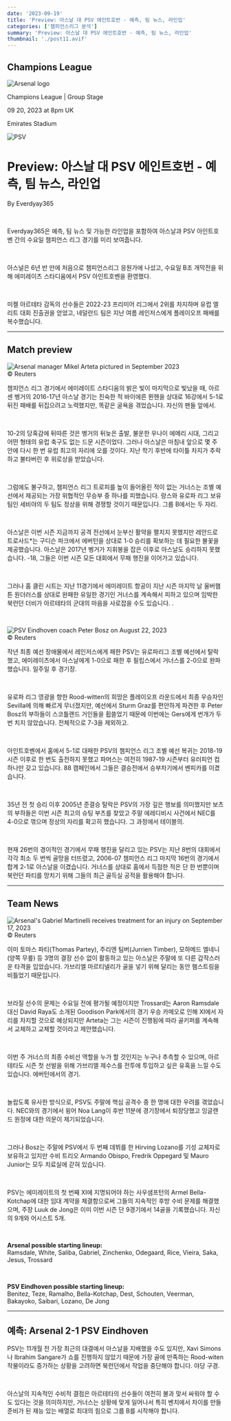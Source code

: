 ```yaml
---
date: '2023-09-19'
title: 'Preview: 아스날 대 PSV 에인트호번 - 예측, 팀 뉴스, 라인업'
categories: ['챔피언스리그 분석']
summary: 'Preview: 아스날 대 PSV 에인트호번 - 예측, 팀 뉴스, 라인업'
thumbnail: './post11.avif'
---
```


## Champions League

![Arsenal logo](https://sm.imgix.net/19/06/arselog.png?w=60&h=60&auto=compress,format&fit=clip 'Arsenal logo')

Champions League | Group Stage

09 20, 2023 at 8pm UK

Emirates Stadium

![PSV](https://sm.imgix.net/19/10/psvlog.png?w=60&h=60&auto=compress,format&fit=clip 'PSV')

# Preview: 아스날 대 PSV 에인트호번 - 예측, 팀 뉴스, 라인업

By Everdyay365

<br />

Everdyay365은 예측, 팀 뉴스 및 가능한 라인업을 포함하여 아스날과 PSV 아인트호벤 간의 수요일 챔피언스 리그 경기를 미리 보여줍니다.

<br />

아스널은 6년 반 만에 처음으로 챔피언스리그 응원가에 나섰고, 수요일 B조 개막전을 위해 에미레이츠 스타디움에서 PSV 아인트호벤을 환영했다.

<br />

미켈 아르테타 감독의 선수들은 2022-23 프리미어 리그에서 2위를 차지하며 유럽 엘리트 대회 진출권을 얻었고, 네덜란드 팀은 지난 여름 레인저스에게 플레이오프 패배를 복수했습니다.

---

## Match preview

![Arsenal manager Mikel Arteta pictured in September 2023](https://sm.imgix.net/23/37/mikel-arteta.JPG?w=640&h=480&auto=compress,format&fit=clip 'Arsenal manager Mikel Arteta pictured in September 2023')<br />© Reuters

챔피언스 리그 경기에서 에미레이트 스타디움의 밝은 빛이 마지막으로 빛났을 때, 아르센 벵거의 2016-17년 아스날 경기는 친숙한 적 바이에른 뮌헨을 상대로 16강에서 5-1로 뒤진 패배를 뒤집으려고 노력했지만, 똑같은 굴욕을 겪었습니다. 자신의 팬들 앞에서.

<br />

10-2의 당혹감에 뒤따른 것은 벵거의 뒤늦은 출발, 불운한 우나이 에메리 시대, 그리고 어떤 형태의 유럽 축구도 없는 드문 시즌이었다. 그러나 아스날은 마침내 앞으로 몇 주 안에 다시 한 번 유럽 최고의 자리에 오를 것이다. 지난 학기 후반에 타이틀 차지가 추락하고 불타버린 후 위로상을 받았습니다.

<br />

그럼에도 불구하고, 챔피언스 리그 트로피를 높이 들어올린 적이 없는 거너스는 조별 예선에서 제공되는 가장 위협적인 무승부 중 하나를 피했습니다. 랑스와 유로파 리그 보유팀인 세비야의 두 팀도 정상을 위해 경쟁할 것이기 때문입니다. 그룹 B에서는 두 자리.

<br />

아스날은 이번 시즌 지금까지 공격 전선에서 눈부신 활약을 펼치지 못했지만 레안드로 트로사드\*는 구디슨 파크에서 에버턴을 상대로 1-0 승리를 확보하는 데 필요한 불꽃을 제공했습니다. 아스날은 2017년 벵거가 지휘봉을 잡은 이후로 아스날도 승리하지 못했습니다. -18, 그들은 이번 시즌 모든 대회에서 무패 행진을 이어가고 있습니다.

<br />

그러나 홈 클린 시트는 지난 11경기에서 에미레이트 항공이 지난 시즌 마지막 날 울버햄튼 원더러스를 상대로 완패한 유일한 경기인 거너스를 계속해서 피하고 있으며 임박한 북런던 더비가 아르테타의 군대의 마음을 사로잡을 수도 있습니다. .

<br />

![PSV Eindhoven coach Peter Bosz on August 22, 2023](https://sm.imgix.net/23/35/peter-bosz.jpg?w=640&h=480&auto=compress,format&fit=clip 'PSV Eindhoven coach Peter Bosz on August 22, 2023')<br />© Reuters

작년 최종 예선 장애물에서 레인저스에게 패한 PSV는 유로파리그 조별 예선에서 탈락했고, 에미레이츠에서 아스날에게 1-0으로 패한 후 필립스에서 거너스를 2-0으로 완파했습니다. 일주일 후 경기장.

<br />

유로파 리그 영광을 향한 Rood-witten의 희망은 플레이오프 라운드에서 최종 우승자인 Sevilla에 의해 빠르게 무너졌지만, 예선에서 Sturm Graz를 편안하게 파견한 후 Peter Bosz의 부하들이 스코틀랜드 거인들을 휩쓸었기 때문에 이번에는 Gers에게 번개가 두 번 치지 않았습니다. 전체적으로 7-3을 제외하고.

<br />

아인트호벤에서 홈에서 5-1로 대패한 PSV의 챔피언스 리그 조별 예선 복귀는 2018-19 시즌 이후로 한 번도 출전하지 못했고 파머스는 여전히 1987-19 시즌부터 유러피언 컵 하나만 갖고 있습니다. 88 캠페인에서 그들은 결승전에서 승부차기에서 벤피카를 이겼습니다.

<br />

35년 전 첫 승리 이후 2005년 준결승 탈락은 PSV의 가장 깊은 행보를 의미했지만 보츠의 부하들은 이번 시즌 최고의 슈팅 부츠를 찾았고 주말 에레디비시 사건에서 NEC를 4-0으로 꺾으며 정상의 자리를 확고히 했습니다. 그 과정에서 테이블의.

<br />

현재 26번의 경이적인 경기에서 무패 행진을 달리고 있는 PSV는 지난 8번의 대회에서 각각 최소 두 번씩 골망을 터뜨렸고, 2006-07 챔피언스 리그 마지막 16번의 경기에서 합계 2-1로 아스날을 이겼습니다. 거너스를 상대로 홈에서 득점한 적은 단 한 번뿐이며 북런던 파티를 망치기 위해 그들의 최근 골득실 공적을 활용해야 합니다.

---

## Team News

![Arsenal's Gabriel Martinelli receives treatment for an injury on September 17, 2023](https://sm.imgix.net/23/37/gabriel-martinelli.jpg?w=640&h=480&auto=compress,format&fit=clip "Arsenal's Gabriel Martinelli receives treatment for an injury on September 17, 2023")<br />© Reuters

이미 토마스 파티(Thomas Partey), 주리엔 팀버(Jurrien Timber), 모하메드 엘네니(양쪽 무릎) 등 3명의 결장 선수 없이 활동하고 있는 아스날은 주말에 또 다른 갑작스러운 타격을 입었습니다. 가브리엘 마르티넬리가 골을 넣기 위해 달리는 동안 햄스트링을 비틀었기 때문입니다.

<br />

브라질 선수의 문제는 수요일 전에 평가될 예정이지만 Trossard는 Aaron Ramsdale 대신 David Raya도 소개된 Goodison Park에서의 경기 우승 카메오로 인해 XI에서 자리를 차지할 것으로 예상되지만 Arteta는 그는 시즌이 진행됨에 따라 골키퍼를 계속해서 교체하고 교체할 것이라고 제안했습니다.

<br />

이번 주 거너스의 최종 수비선 역할을 누가 할 것인지는 누구나 추측할 수 있으며, 아르테타도 시즌 첫 선발을 위해 가브리엘 제수스를 전투에 투입하고 싶은 유혹을 느낄 수도 있습니다. 에버턴에서의 경기.

<br />

놀랍도록 유사한 방식으로, PSV도 주말에 핵심 공격수 중 한 명에 대한 우려를 겪었습니다. NEC와의 경기에서 윙어 Noa Lang이 후반 11분에 경기장에서 퇴장당했고 잉글랜드 원정에 대한 의문이 제기되었습니다.

<br />

그러나 Bosz는 주말에 PSV에서 두 번째 데뷔를 한 Hirving Lozano를 기성 교체자로 보유하고 있지만 수비 트리오 Armando Obispo, Fredrik Oppegard 및 Mauro Junior는 모두 치료실에 갇혀 있습니다.

<br />

PSV는 에미레이트의 첫 번째 XI에 지명되어야 하는 사우샘프턴의 Armel Bella-Kotchap에 대한 임대 계약을 체결함으로써 그들의 지속적인 후방 수비 문제를 해결했으며, 주장 Luuk de Jong은 이미 이번 시즌 단 9경기에서 14골을 기록했습니다. 자신의 9개와 어시스트 5개.

<br />

**Arsenal possible starting lineup:**  
Ramsdale, White, Saliba, Gabriel, Zinchenko, Odegaard, Rice, Vieira, Saka, Jesus, Trossard

<br />

**PSV Eindhoven possible starting lineup:**  
Benitez, Teze, Ramalho, Bella-Kotchap, Dest, Schouten, Veerman, Bakayoko, Saibari, Lozano, De Jong

---

## 예측: Arsenal 2-1 PSV Eindhoven

PSV는 11개월 전 가장 최근의 대결에서 아스날을 지배했을 수도 있지만, Xavi Simons나 Ibrahim Sangare가 쇼를 진행하지 않았기 때문에 가장 골에 만족하는 Rood-witen 작물이라도 증가하는 상황을 고려하면 북런던에서 작업을 중단해야 합니다. 야당 구경.

<br />

아스날의 지속적인 수비적 결점은 아르테타의 선수들이 여전히 불과 맞서 싸워야 할 수도 있다는 것을 의미하지만, 거너스는 상황에 맞게 일어나서 특히 벤치에서 차이를 만들 준비가 된 재능 있는 배열로 최대의 힘으로 그룹 B를 시작해야 합니다.

<br />
